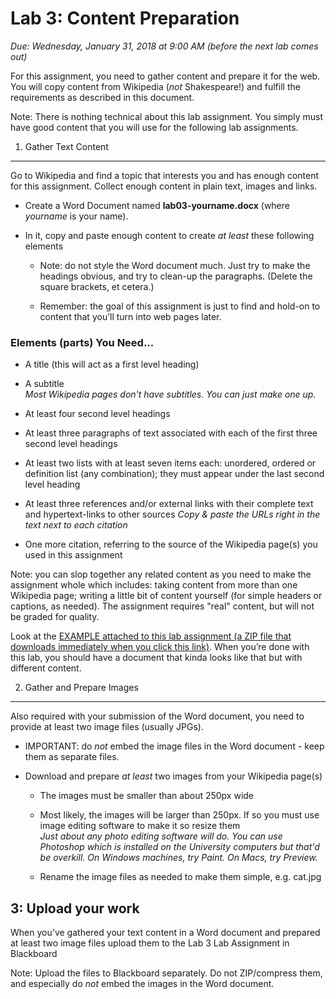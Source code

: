 Lab 3: Content Preparation
==========================

*Due: Wednesday, January 31, 2018 at 9:00 AM (before the next lab comes out)*

For this assignment, you need to gather content and prepare it for the web. You will copy content from Wikipedia (*not* Shakespeare!) and fulfill the requirements as described in this document.

Note: There is nothing technical about this lab assignment. You simply must have good content that you will use for the following lab assignments.

1. Gather Text Content
----------------------

Go to Wikipedia and find a topic that interests you and has enough content for this assignment. Collect enough content in plain text, images and links.

-   Create a Word Document named **lab03-yourname.docx** (where *yourname* is your name).

-   In it, copy and paste enough content to create *at least* these following elements

    -   Note: do not style the Word document much. Just try to make the headings obvious, and try to clean-up the paragraphs. (Delete the square brackets, et cetera.)

    -   Remember: the goal of this assignment is just to find and hold-on to content that you’ll turn into web pages later.

### Elements (parts) You Need...

-   A title (this will act as a first level heading)

-   A subtitle  
    *Most Wikipedia pages don't have subtitles. You can just make one up.*

-   At least four second level headings

-   At least three paragraphs of text associated with each of the first three second level headings

-   At least two lists with at least seven items each: unordered, ordered or definition list (any combination); they must appear under the last second level heading

-   At least three references and/or external links with their complete text and hypertext-links to other sources *Copy & paste the URLs right in the text next to each citation*

-   One more citation, referring to the source of the Wikipedia page(s) you used in this assignment

Note: you can slop together any related content as you need to make the assignment whole which includes: taking content from more than one Wikipedia page; writing a little bit of content yourself (for simple headers or captions, as needed). The assignment requires "real" content, but will not be graded for
quality.

Look at the [EXAMPLE attached to this lab assignment (a ZIP file that downloads immediately when you click this link)](example.zip). When you’re done with this lab, you should have a document that kinda looks like that but with different content.

2. Gather and Prepare Images
----------------------------

Also required with your submission of the Word document, you need to provide at least two image files (usually JPGs).

-   IMPORTANT: do *not* embed the image files in the Word document - keep them as separate files.

-   Download and prepare *at least* two images from your Wikipedia page(s)

    -   The images must be smaller than about 250px wide

    -   Most likely, the images will be larger than 250px. If so you must use image editing software to make it so resize them  
        *Just about any photo editing software will do. You can use Photoshop which is installed on the University computers but that'd be overkill. On Windows machines, try Paint. On Macs, try Preview.*

    -   Rename the image files as needed to make them simple, e.g. cat.jpg

3: Upload your work
-------------------

When you've gathered your text content in a Word document and prepared at least two image files upload them to the Lab 3 Lab Assignment in Blackboard

Note: Upload the files to Blackboard separately. Do not ZIP/compress them, and especially do *not* embed the images in the Word document.
